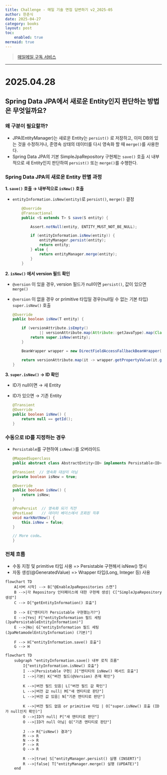 ```yaml
---
title: Challenge - 매일 기술 면접 답변하기 v2_2025-05
author: 한춘식
date: 2025-04-27
category: books
layout: post
toc:
    enabled: true
mermaid: true
---  
```


> [매일메일 구독 서비스](https://www.maeil-mail.kr/)

---
#  2025.04.28
## Spring Data JPA에서 새로운 Entity인지 판단하는 방법은 무엇일까요?  
### 왜 구분이 필요할까?  
- JPA(EntityManager)는 새로운 Entity는 `persist()` 로 저장하고, 이미 DB의 있는 것을 수정하거나, 준영속 상태의 데이터를 다시 영속화 할 때 `merge()`를 사용한다.  
- Spring Data JPA의 기본 SimpleJpaRepository 구현체는 `save()` 호출 시 내부적으로 새 Entity인지 판단하여 `persist()` 또는 `merge()`를 수행한다.  
  
### Spring Data JPA의 새로운 Entity 판별 과정
**1. `save()` 호출 → 내부적으로 `isNew()` 호출**
- `entityInformation.isNew(entity)`로 `persist()`, `merge()` 결정

    ```java
        @Override
        @Transactional
        public <S extends T> S save(S entity) {

            Assert.notNull(entity, ENTITY_MUST_NOT_BE_NULL);

            if (entityInformation.isNew(entity)) {
                entityManager.persist(entity);
                return entity;
            } else {
                return entityManager.merge(entity);
            }
        }
    ```

**2. `isNew()` 에서 version 필드 확인**
- `@version` 이 있을 경우, version 필드가 null이면 `persist()`, 값이 있으면 `merge()`  
- `@version` 이 없을 경우 or primitive 타입일 경우(null일 수 없는 기본 타입) `super.isNew()` 호출

    ```java
    @Override
    public boolean isNew(T entity) {

        if (versionAttribute.isEmpty()
                || versionAttribute.map(Attribute::getJavaType).map(Class::isPrimitive).orElse(false)) {
            return super.isNew(entity); 
        }

        BeanWrapper wrapper = new DirectFieldAccessFallbackBeanWrapper(entity);

        return versionAttribute.map(it -> wrapper.getPropertyValue(it.getName()) == null).orElse(true);
    }
    ```

**3. `super.isNew()` → ID 확인**
- ID가 null이면 → 새 Entity
- ID가 있으면 → 기존 Entity

    ```java
    @Transient
    @Override
    public boolean isNew() {
        return null == getId();
    }
    ```

### 수동으로 ID를 지정하는 경우
- `Persistable`를 구현하여 `isNew()`를 오버라이드

    ```java
    @MappedSuperclass
    public abstract class AbstractEntity<ID> implements Persistable<ID> {

    @Transient  // 영속화 대상이 아님
    private boolean isNew = true; 

    @Override
    public boolean isNew() {
        return isNew; 
    }

    @PrePersist  // 영속화 되기 직전
    @PostLoad    // 데이터 베이스에서 조회된 직후
    void markNotNew() {
        this.isNew = false;
    }

    // More code…
    }
    ```

### 전체 흐름
- 수동 지정 및 primitive 타입 사용 => Persistable 구현해서 isNew() 명시
- 자동 생성(@GeneratedValue) => Wrapper 타입(Long, Integer 등) 사용

```mermaid
flowchart TD
    A[서버 시작] --> B["@EnableJpaRepositories 스캔"]
    B -->|각 Repository 인터페이스에 대한 구현체 생성| C["SimpleJpaRepository 생성"]
    C --> D["getEntityInformation() 호출"]
    
    D --> E{"엔티티가 Persistable 구현했는가?"}
    E -->|Yes| F["entityInformation 필드 세팅(JpaPersistableEntityInformation)"]
    E -->|No| G["entityInformation 필드 세팅(JpaMetamodelEntityInformation) (기본)"]
    
    F --> H["entityInformation.save() 호출"]
    G --> H
```

```mermaid
flowchart TD
    subgraph "entityInformation.save() 내부 로직 흐름"
        I{"entityInformation.isNew() 호출"}
        I -->|Persistable 구현| J["엔티티의 isNew() 메서드 호출"]
        I -->|기본| K{"버전 필드(@Version) 존재 확인"}
        
        K -->|버전 필드 있음| L["버전 필드 값 확인"]
        L -->|버전 값 null| M["새 엔티티로 판단"]
        L -->|버전 값 있음| N["기존 엔티티로 판단"]
        
        K -->|버전 필드 없음 or primitive 타입 | O["super.isNew() 호출 (ID가 null인지 확인)"]
        O -->|ID가 null| P["새 엔티티로 판단"]
        O -->|ID가 null 아님| Q["기존 엔티티로 판단"]
        
        J --> R{"isNew() 결과"}
        M --> R
        N --> R
        P --> R
        Q --> R
        
        R -->|true| S["entityManager.persist() 실행 (INSERT)"]
        R -->|false| T["entityManager.merge() 실행 (UPDATE)"]
    end
```

